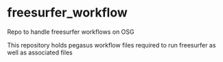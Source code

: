 # freesurfer_workflow
Repo to handle freesurfer workflows on OSG

This repository holds pegasus workflow files required to run freesurfer as well as associated files
